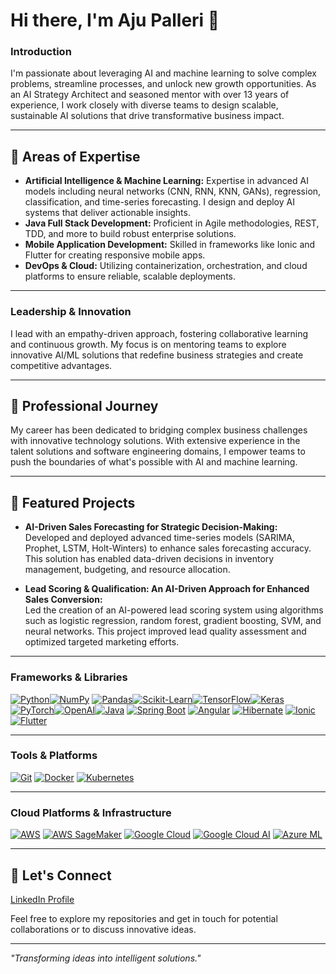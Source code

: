 # Hi there, I'm Aju Palleri 👋

### Introduction
I'm passionate about leveraging AI and machine learning to solve complex problems, streamline processes, and unlock new growth opportunities. As an AI Strategy Architect and seasoned mentor with over 13 years of experience, I work closely with diverse teams to design scalable, sustainable AI solutions that drive transformative business impact.

---

## 🚀 Areas of Expertise
- **Artificial Intelligence & Machine Learning:** Expertise in advanced AI models including neural networks (CNN, RNN, KNN, GANs), regression, classification, and time-series forecasting. I design and deploy AI systems that deliver actionable insights.
- **Java Full Stack Development:** Proficient in Agile methodologies, REST, TDD, and more to build robust enterprise solutions.
- **Mobile Application Development:** Skilled in frameworks like Ionic and Flutter for creating responsive mobile apps.
- **DevOps & Cloud:** Utilizing containerization, orchestration, and cloud platforms to ensure reliable, scalable deployments.

---

### Leadership & Innovation
I lead with an empathy-driven approach, fostering collaborative learning and continuous growth. My focus is on mentoring teams to explore innovative AI/ML solutions that redefine business strategies and create competitive advantages.

---

## 💼 Professional Journey
My career has been dedicated to bridging complex business challenges with innovative technology solutions. With extensive experience in the talent solutions and software engineering domains, I empower teams to push the boundaries of what's possible with AI and machine learning.

---

## 🚀 Featured Projects
- **AI-Driven Sales Forecasting for Strategic Decision-Making:**  
  Developed and deployed advanced time-series models (SARIMA, Prophet, LSTM, Holt-Winters) to enhance sales forecasting accuracy. This solution has enabled data-driven decisions in inventory management, budgeting, and resource allocation.

- **Lead Scoring & Qualification: An AI-Driven Approach for Enhanced Sales Conversion:**  
  Led the creation of an AI-powered lead scoring system using algorithms such as logistic regression, random forest, gradient boosting, SVM, and neural networks. This project improved lead quality assessment and optimized targeted marketing efforts.

---

### Frameworks & Libraries
[![Python](https://img.shields.io/badge/Python-3776AB?style=for-the-badge&logo=python&logoColor=white)](https://www.python.org/)[![NumPy](https://img.shields.io/badge/NumPy-013243?style=for-the-badge&logo=numpy&logoColor=white)](https://numpy.org/)
[![Pandas](https://img.shields.io/badge/Pandas-150458?style=for-the-badge&logo=pandas&logoColor=white)](https://pandas.pydata.org/)[![Scikit-Learn](https://img.shields.io/badge/Scikit--Learn-F7931E?style=for-the-badge&logo=scikit-learn&logoColor=white)](https://scikit-learn.org/)[![TensorFlow](https://img.shields.io/badge/TensorFlow-FF6F00?style=for-the-badge&logo=tensorflow&logoColor=white)](https://www.tensorflow.org/)[![Keras](https://img.shields.io/badge/Keras-D00000?style=for-the-badge&logo=keras&logoColor=white)](https://keras.io/)[![PyTorch](https://img.shields.io/badge/PyTorch-EE4C2C?style=for-the-badge&logo=pytorch&logoColor=white)](https://pytorch.org/)[![OpenAI](https://img.shields.io/badge/OpenAI-412991?style=for-the-badge&logo=openai&logoColor=white)](https://openai.com/)[![Java](https://img.shields.io/badge/Java-ED8B00?style=for-the-badge&logo=java&logoColor=white)](https://www.java.com/)  [![Spring Boot](https://img.shields.io/badge/Spring%20Boot-6DB33F?style=for-the-badge&logo=springboot&logoColor=white)](https://spring.io/projects/spring-boot)  [![Angular](https://img.shields.io/badge/Angular-DD0031?style=for-the-badge&logo=angular&logoColor=white)](https://angular.io/)  [![Hibernate](https://img.shields.io/badge/Hibernate-59666C?style=for-the-badge)](https://hibernate.org/)  [![Ionic](https://img.shields.io/badge/Ionic-3880FF?style=for-the-badge&logo=ionic&logoColor=white)](https://ionicframework.com/) 
[![Flutter](https://img.shields.io/badge/Flutter-02569B?style=for-the-badge&logo=flutter&logoColor=white)](https://flutter.dev/)

---

### Tools & Platforms
[![Git](https://img.shields.io/badge/Git-F05032?style=for-the-badge&logo=git&logoColor=white)](https://git-scm.com/)  [![Docker](https://img.shields.io/badge/Docker-2496ED?style=for-the-badge&logo=docker&logoColor=white)](https://www.docker.com/)  [![Kubernetes](https://img.shields.io/badge/Kubernetes-326CE5?style=for-the-badge&logo=kubernetes&logoColor=white)](https://kubernetes.io/)

---

### Cloud Platforms & Infrastructure
[![AWS](https://img.shields.io/badge/AWS-232F3E?style=for-the-badge&logo=amazon-aws&logoColor=white)](https://aws.amazon.com/)  [![AWS SageMaker](https://img.shields.io/badge/AWS%20SageMaker-FF9900?style=for-the-badge&logo=amazonaws&logoColor=white)](https://aws.amazon.com/sagemaker/)  [![Google Cloud](https://img.shields.io/badge/Google%20Cloud-4285F4?style=for-the-badge&logo=google-cloud&logoColor=white)](https://cloud.google.com/)  [![Google Cloud AI](https://img.shields.io/badge/AI%20Platform-4285F4?style=for-the-badge&logo=google-cloud&logoColor=white)](https://cloud.google.com/ai-platform)  [![Azure ML](https://img.shields.io/badge/Azure%20ML-0078D4?style=for-the-badge&logo=microsoftazure&logoColor=white)](https://azure.microsoft.com/en-us/services/machine-learning/)

---

## 🤝 Let's Connect
[LinkedIn Profile](https://www.linkedin.com/in/aju-palleri-248798a4/)

Feel free to explore my repositories and get in touch for potential collaborations or to discuss innovative ideas.

---

*"Transforming ideas into intelligent solutions."*
